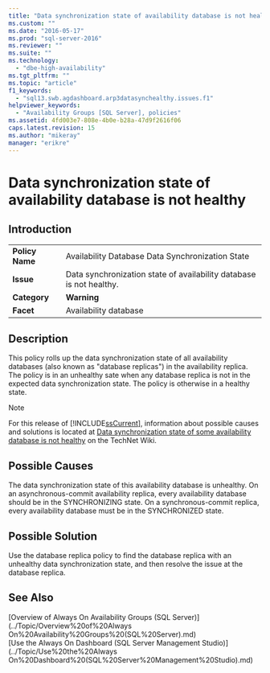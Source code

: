 ```yaml
---
title: "Data synchronization state of availability database is not healthy | Microsoft Docs"
ms.custom: ""
ms.date: "2016-05-17"
ms.prod: "sql-server-2016"
ms.reviewer: ""
ms.suite: ""
ms.technology: 
  - "dbe-high-availability"
ms.tgt_pltfrm: ""
ms.topic: "article"
f1_keywords: 
  - "sql13.swb.agdashboard.arp3datasynchealthy.issues.f1"
helpviewer_keywords: 
  - "Availability Groups [SQL Server], policies"
ms.assetid: 4fd003e7-808e-4b0e-b28a-47d9f2616f06
caps.latest.revision: 15
ms.author: "mikeray"
manager: "erikre"
---
```

# Data synchronization state of availability database is not healthy
    
## Introduction  
  
|||  
|-|-|  
|**Policy Name**|Availability Database Data Synchronization State|  
|**Issue**|Data synchronization state of availability database is not healthy.|  
|**Category**|**Warning**|  
|**Facet**|Availability database|  
  
## Description  
 This policy rolls up the data synchronization state of all availability databases (also known as "database replicas") in the availability replica. The policy is in an unhealthy sate when any database replica is not in the expected data synchronization state. The policy is otherwise in a healthy state.  
  
> [!NOTE]  
>  For this release of [!INCLUDE[ssCurrent](../../../advanced-analytics/r-services/includes/sscurrent-md.md)], information about possible causes and solutions is located at [Data synchronization state of some availability database is not healthy](http://go.microsoft.com/fwlink/p/?LinkId=220858) on the TechNet Wiki.  
  
## Possible Causes  
 The data synchronization state of this availability database is unhealthy. On an asynchronous-commit availability replica, every availability database should be in the SYNCHRONIZING state. On a synchronous-commit replica, every availability database must be in the SYNCHRONIZED state.  
  
## Possible Solution  
 Use the database replica policy to find the database replica with an unhealthy data synchronization state, and then resolve the issue at the database replica.  
  
## See Also  
 [Overview of Always On Availability Groups &#40;SQL Server&#41;](../Topic/Overview%20of%20Always On%20Availability%20Groups%20\(SQL%20Server\).md)   
 [Use the Always On Dashboard &#40;SQL Server Management Studio&#41;](../Topic/Use%20the%20Always On%20Dashboard%20\(SQL%20Server%20Management%20Studio\).md)  
  
  